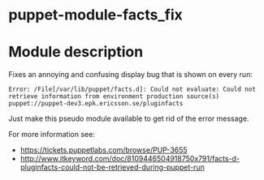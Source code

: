 # puppet-module-facts_fix

# Module description

Fixes an annoying and confusing display bug that is shown on every run:

`Error: /File[/var/lib/puppet/facts.d]: Could not evaluate: Could not retrieve information from environment production source(s) puppet://puppet-dev3.epk.ericsson.se/pluginfacts`

Just make this pseudo module available to get rid of the error message.

For more information see:
- https://tickets.puppetlabs.com/browse/PUP-3655
- http://www.itkeyword.com/doc/8109446504918750x791/facts-d-pluginfacts-could-not-be-retrieved-during-puppet-run
